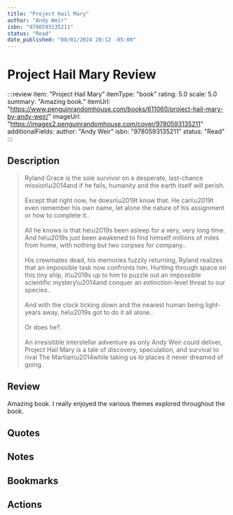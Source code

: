 ```yaml
---
title: "Project Hail Mary"
author: "Andy Weir"
isbn: "9780593135211"
status: "Read"
date_published: "08/01/2024 20:12 -05:00"
---
```


# Project Hail Mary Review

:::review
item: "Project Hail Mary"
itemType: "book"
rating: 5.0
scale: 5.0
summary: "Amazing book."
itemUrl: "https://www.penguinrandomhouse.com/books/611060/project-hail-mary-by-andy-weir/"
imageUrl: "https://images2.penguinrandomhouse.com/cover/9780593135211"
additionalFields:
  author: "Andy Weir"
  isbn: "9780593135211"
  status: "Read"
:::

## Description

> Ryland Grace is the sole survivor on a desperate, last-chance mission\u2014and if he fails, humanity and the earth itself will perish.  
> <br>
> Except that right now, he doesn\u2019t know that. He can\u2019t even remember his own name, let alone the nature of his assignment or how to complete it..  
>  <br>
> All he knows is that he\u2019s been asleep for a very, very long time. And he\u2019s just been awakened to find himself millions of miles from home, with nothing but two corpses for company..  
>  <br>
> His crewmates dead, his memories fuzzily returning, Ryland realizes that an impossible task now confronts him. Hurtling through space on this tiny ship, it\u2019s up to him to puzzle out an impossible scientific mystery\u2014and conquer an extinction-level threat to our species..  
>  <br>
> And with the clock ticking down and the nearest human being light-years away, he\u2019s got to do it all alone..  
>  <br>
> Or does he?.  
>  <br>
> An irresistible interstellar adventure as only Andy Weir could deliver, Project Hail Mary is a tale of discovery, speculation, and survival to rival The Martian\u2014while taking us to places it never dreamed of going.


## Review

Amazing book. I really enjoyed the various themes explored throughout the book. 

## Quotes

## Notes

## Bookmarks

## Actions
